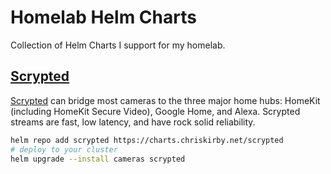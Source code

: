 # Homelab Helm Charts

Collection of Helm Charts I support for my homelab.

## [Scrypted](./charts/scrypted)

[Scrypted](https://scrypted.app) can bridge most cameras to the three major home hubs: HomeKit (including HomeKit Secure Video), Google Home, and Alexa. Scrypted streams are fast, low latency, and have rock solid reliability.

```bash
helm repo add scrypted https://charts.chriskirby.net/scrypted
# deploy to your cluster
helm upgrade --install cameras scrypted
```
